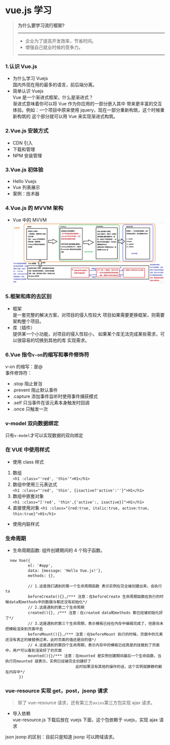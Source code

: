 # vue.js 学习

> **为什么要学习流行框架?**
>
> ---
>
> - 企业为了提高开发效率，节省时间。
> - 增强自己就业时候的竞争力。
>
> ---

### 1.认识 Vue.js

- 为什么学习 Vuejs  
  国内外现在用的最多的语言，前后端分离。
- 简单认识 Vuejs  
  Vue 是一个渐进式框架，什么是渐进式？  
  渐进式意味着你可以将 Vue 作为你应用的一部分嵌入其中
  带来更丰富的交互体验。例如：一个项目中原来使用
  jquery，现在一部分重新构筑，这个时候重新构筑的
  这个部分就可以用 Vue 来实现渐进式构筑。

### 2.Vue.js 安装方式

- CDN 引入
- 下载和管理
- NPM 安装管理

### 3.Vue.js 初体验

- Hello Vuejs
- Vue 列表展示
- 案例：技术器

### 4.Vue.js 的 MVVM 架构

- Vue 中的 MVVM  
  ![MVVM](img/MVVM.png)

### 5.框架和库的去区别

- 框架  
  是一套完整的解决方案，对项目的侵入性较大
  项目如果需要更换框架，则需要架构整个项目。
- 库（插件）  
  提供某一个小功能，对项目的侵入性较小，
  如果某个库无法完成某些需求，可以很容易的切换到其他的库
  实现需求。

### 6.Vue 指令`v-on`的缩写和事件修饰符

v-on 的缩写：是@  
 事件修饰符：

- .stop 阻止冒泡
- .prevent 阻止默认事件
- .capture 添加事件监听时使用事件捕获模式
- .self 只当事件在该元素本身触发时回调
- .once 只触发一次

### v-model 双向数据绑定

只有`v-model`才可以实现数据的双向绑定

### 在 VUE 中使用样式

- 使用 class 样式

1. 数组  
   `<h1 :class="'red', 'thin'">H1</h1>`
2. 数组中使用三元表达式  
   `<h1 :class="'red', 'thin', {isactive?'active':''}">H1</h1>`
3. 数组中嵌套对象  
   `<h1 :class="['red', 'thin',{'active':, isactive}]">H1</h1>`
4. 直接使用对象
   `<h1 :class="{red:true, italic:true, active:true, thin:true}">H1</h1>`

- 使用内联样式

### 生命周期

- 生命周期函数: 组件创建期间的 4 个钩子函数。

```vuejs
  new Vue({
          el: '#app',
          data: {message: 'Hello Vue.js!'},
          methods: {},

          // 1.这是我们遇到的第一个生命周期函数 表示实例在完全被创建出来，会执行ta
          beforeCreate(){},/*** 注意：在beforeCreate 生命周期函数在执行的时候data和methods中的数据与都还没有初始化*/
          // 2.这是遇到的第二个生命周期
          created(){}, /*** 注意：在created data和methods 都已经被初始化好了*/
          // 3.这是遇到的第三个生命周期，表示模板已经在内存中编辑完成了，但是尚未把模板渲染到页面中去
          beforeMount(){},/*** 注意：在beforeMount 执行的时候，页面中的元素还没有真正的被替换过来，此时页面的值还是旧的值*/
          // 4.这是遇到的第四个生命周期，表示内存中的模板已经真是的挂载到了页面中，用户可以看到渲染好了的页面
          mounted(){}/*** 注意：在mounted 是实例创建期间最后一个生命函数，当执行完mounted 就表示，实例已经被完全创建好了
                               此时如果没有其他的操作的话，这个实例就静静的躺在内存中*/
      })
```

### vue-resource 实现 get，post，jsonp 请求

> 除了 vue-resource 请求，还有第三方`axios`第三方包实现 ajax 请求。

- 导入依赖  
  vue-resource.js 下载后放在 vuejs 下面，这个包依赖于 vuejs，实现 ajax 请求

json jsonp 的区别：目前只是知道 jsonp 可以跨域请求。
